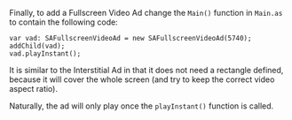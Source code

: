 Finally, to add a Fullscreen Video Ad change the `Main()` function in `Main.as` to contain the following code:

```
var vad: SAFullscreenVideoAd = new SAFullscreenVideoAd(5740);
addChild(vad);
vad.playInstant();

```

It is similar to the Interstitial Ad in that it does not need a rectangle defined, because it will cover the whole screen (and try to keep the correct video aspect ratio).

Naturally, the ad will only play once the `playInstant()` function is called. 
